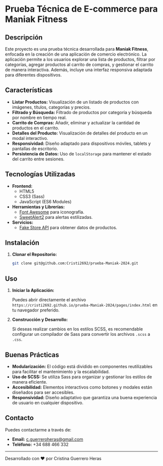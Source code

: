 # Prueba Técnica de E-commerce para Maniak Fitness

## Descripción

Este proyecto es una prueba técnica desarrollada para **Maniak Fitness**, enfocada en la creación de una aplicación de comercio electrónico. La aplicación permite a los usuarios explorar una lista de productos, filtrar por categorías, agregar productos al carrito de compras, y gestionar el carrito de manera interactiva. Además, incluye una interfaz responsiva adaptada para diferentes dispositivos.

## Características

- **Listar Productos:** Visualización de un listado de productos con imágenes, títulos, categorías y precios.
- **Filtrado y Búsqueda:** Filtrado de productos por categoría y búsqueda por nombre en tiempo real.
- **Carrito de Compras:** Añadir, eliminar y actualizar la cantidad de productos en el carrito.
- **Detalles del Producto:** Visualización de detalles del producto en un modal interactivo.
- **Responsividad:** Diseño adaptado para dispositivos móviles, tablets y pantallas de escritorio.
- **Persistencia de Datos:** Uso de `localStorage` para mantener el estado del carrito entre sesiones.

## Tecnologías Utilizadas

- **Frontend:**
  - HTML5
  - CSS3 (Sass)
  - JavaScript (ES6 Modules)
- **Herramientas y Librerías:**
  - [Font Awesome](https://fontawesome.com/) para iconografía.
  - [SweetAlert2](https://sweetalert2.github.io/) para alertas estilizadas.
- **Servicios:**
  - [Fake Store API](https://fakestoreapi.com/) para obtener datos de productos.

## Instalación

1. **Clonar el Repositorio:**

   ```bash
   git clone git@github.com:Cristi2692/prueba-Maniak-2024.git
   ```

## Uso

1. **Iniciar la Aplicación:**

   Puedes abrir directamente el archivo `https://cristi2692.github.io/prueba-Maniak-2024/pages/index.html` en tu navegador preferido.

2. **Construcción y Desarrollo:**

   Si deseas realizar cambios en los estilos SCSS, es recomendable configurar un compilador de Sass para convertir los archivos `.scss` a `.css`.

## Buenas Prácticas

- **Modularización:** El código está dividido en componentes reutilizables para facilitar el mantenimiento y la escalabilidad.
- **Uso de SCSS:** Se utiliza Sass para organizar y gestionar los estilos de manera eficiente.
- **Accesibilidad:** Elementos interactivos como botones y modales están diseñados para ser accesibles.
- **Responsividad:** Diseño adaptativo que garantiza una buena experiencia de usuario en cualquier dispositivo.

## Contacto

Puedes contactarme a través de:

- **Email:** c.guerreroheras@gmail.com
- **Teléfono:** +34 688 466 332

---

Desarrollado con ❤️ por Cristina Guerrero Heras
